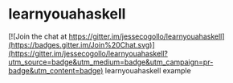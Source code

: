 # learnyouahaskell

[![Join the chat at https://gitter.im/jessecogollo/learnyouahaskell](https://badges.gitter.im/Join%20Chat.svg)](https://gitter.im/jessecogollo/learnyouahaskell?utm_source=badge&utm_medium=badge&utm_campaign=pr-badge&utm_content=badge)
learnyouahaskell example
